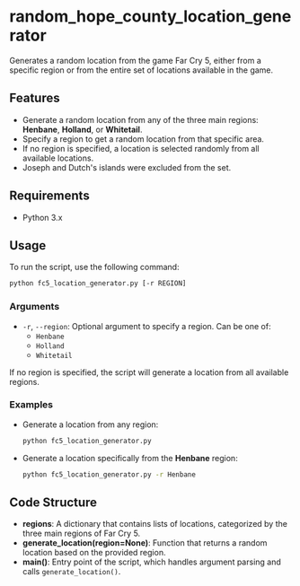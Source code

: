 # random_hope_county_location_generator
Generates a random location from the game Far Cry 5, either from a specific region or from the entire set of locations available in the game.

## Features
- Generate a random location from any of the three main regions: **Henbane**, **Holland**, or **Whitetail**.
- Specify a region to get a random location from that specific area.
- If no region is specified, a location is selected randomly from all available locations.
- Joseph and Dutch's islands were excluded from the set.

## Requirements
- Python 3.x

## Usage
To run the script, use the following command:

```sh
python fc5_location_generator.py [-r REGION]
```

### Arguments
- `-r`, `--region`: Optional argument to specify a region. Can be one of:
  - `Henbane`
  - `Holland`
  - `Whitetail`

If no region is specified, the script will generate a location from all available regions.

### Examples
- Generate a location from any region:
  ```sh
  python fc5_location_generator.py
  ```
- Generate a location specifically from the **Henbane** region:
  ```sh
  python fc5_location_generator.py -r Henbane
  ```

## Code Structure
- **regions**: A dictionary that contains lists of locations, categorized by the three main regions of Far Cry 5.
- **generate_location(region=None)**: Function that returns a random location based on the provided region.
- **main()**: Entry point of the script, which handles argument parsing and calls `generate_location()`.
